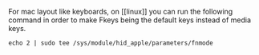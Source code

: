 For mac layout like keyboards, on [[linux]] you can run the following command in order to make Fkeys being the default keys instead of media keys.

```
echo 2 | sudo tee /sys/module/hid_apple/parameters/fnmode
```
